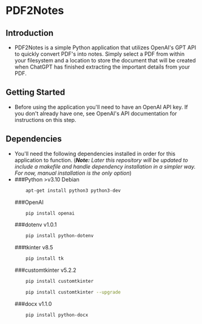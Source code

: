 # PDF2Notes
## Introduction
* PDF2Notes is a simple Python application that utilizes OpenAI's GPT API to quickly convert PDF's into notes. Simply select a PDF from within your filesystem and a location to store the document that will be created when ChatGPT has finished extracting the important details from your PDF.
## Getting Started
* Before using the application you'll need to have an OpenAI API key. If you don't already have one, see OpenAI's API documentation for instructions on this step.
## Dependencies
* You'll need the following dependencies installed in order for this application to function. (_**Note:** Later this repository will be updated to include a makefile and handle dependency installation in a simpler way. For now, manual installation is the only option_)
*
    ###Python >v3.10
    Debian
    ```bash
        apt-get install python3 python3-dev
    ```
    ###OpenAI
    ```bash
        pip install openai
    ```
    ###dotenv v1.0.1
    ```bash
        pip install python-dotenv
    ```
    ###tkinter v8.5
    ```bash
        pip install tk
    ```
    ###customtkinter v5.2.2
    ```bash
        pip install customtkinter
    ```
    ```bash
        pip install customtkinter --upgrade
    ```
    ###docx v1.1.0
    ```bash
        pip install python-docx
    ```
